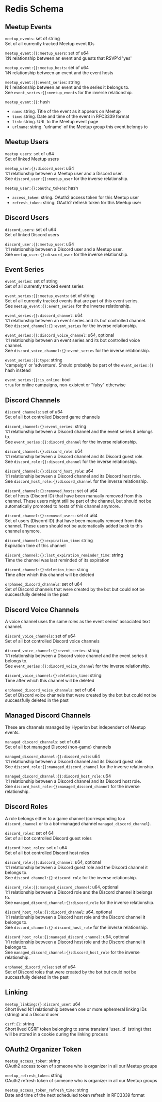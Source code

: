 # Redis Schema

## Meetup Events

`meetup_events`: set of string\
Set of all currently tracked Meetup event IDs

`meetup_event:{}:meetup_users`: set of u64\
1:N relationship between an event and guests that RSVP'd 'yes'

`meetup_event:{}:meetup_hosts`: set of u64\
1:N relationship between an event and the event hosts

`meetup_event:{}:event_series`: string\
N:1 relationship between an event and the series it belongs to.\
See `event_series:{}:meetup_events` for the inverse relationship.

`meetup_event:{}`: hash
* `name`: string. Title of the event as it appears on Meetup
* `time`: string. Date and time of the event in RFC3339 format
* `link`: string. URL to the Meetup event page
* `urlname`: string. 'urlname' of the Meetup group this event belongs to

## Meetup Users

`meetup_users`: set of u64\
Set of linked Meetup users

`meetup_user:{}:discord_user`: u64\
1:1 relationship between a Meetup user and a Discord user.\
See `discord_user:{}:meetup_user` for the inverse relationship.

`meetup_user:{}:oauth2_tokens`: hash
* `access_token`: string. OAuth2 access token for this Meetup user
* `refresh_token`: string. OAuth2 refresh token for this Meetup user

## Discord Users

`discord_users`: set of u64\
Set of linked Discord users

`discord_user:{}:meetup_user`: u64\
1:1 relationship between a Discord user and a Meetup user.\
See `meetup_user:{}:discord_user` for the inverse relationship.

## Event Series

`event_series`: set of string\
Set of all currently tracked event series

`event_series:{}:meetup_events`: set of string\
Set of all currently tracked events that are part of this event series.\
See `meetup_event:{}:event_series` for the inverse relationship.

`event_series:{}:discord_channel`: u64\
1:1 relationship between an event series and its bot controlled channel.\
See `discord_channel:{}:event_series` for the inverse relationship.

`event_series:{}:discord_voice_channel`: u64, optional\
1:1 relationship between an event series and its bot controlled voice channel.\
See `discord_voice_channel:{}:event_series` for the inverse relationship.

`event_series:{}:type`: string\
'campaign' or 'adventure'. Should probably be part of the `event_series:{}` hash instead

`event_series:{}:is_online`: bool\
`true` for online campaigns, non-existent or "falsy" otherwise

## Discord Channels

`discord_channels`: set of u64\
Set of all bot controlled Discord game channels

`discord_channel:{}:event_series`: string\
1:1 relationship between a Discord channel and the event series it belongs to.\
See `event_series:{}:discord_channel` for the inverse relationship.

`discord_channel:{}:discord_role`: u64\
1:1 relationship between a Discord channel and its Discord guest role.\
See `discord_role:{}:discord_channel` for the inverse relationship.

`discord_channel:{}:discord_host_role`: u64\
1:1 relationship between a Discord channel and its Discord host role.\
See `discord_host_role:{}:discord_channel` for the inverse relationship.

`discord_channel:{}:removed_hosts`: set of u64\
Set of hosts (Discord ID) that have been manually removed from this channel. These users might still be part of the channel, but should not be automatically promoted to hosts of this channel anymore.

`discord_channel:{}:removed_users`: set of u64\
Set of users (Discord ID) that have been manually removed from this channel. These users should not be automatically added back to this channel anymore.

`discord_channel:{}:expiration_time`: string\
Expiration time of this channel

`discord_channel:{}:last_expiration_reminder_time`: string\
Time the channel was last reminded of its expiration

`discord_channel:{}:deletion_time`: string\
Time after which this channel will be deleted

`orphaned_discord_channels`: set of u64\
Set of Discord channels that were created by the bot but could not be successfully deleted in the past

## Discord Voice Channels

A voice channel uses the same roles as the event series' associated text channel.

`discord_voice_channels`: set of u64\
Set of all bot controlled Discord voice channels

`discord_voice_channel:{}:event_series`: string\
1:1 relationship between a Discord voice channel and the event series it belongs to.\
See `event_series:{}:discord_voice_channel` for the inverse relationship.

`discord_voice_channel:{}:deletion_time`: string\
Time after which this channel will be deleted

`orphaned_discord_voice_channels`: set of u64\
Set of Discord voice channels that were created by the bot but could not be successfully deleted in the past

## Managed Discord Channels

These are channels managed by Hyperion but independent of Meetup events.

`managed_discord_channels`: set of u64\
Set of all bot managed Discord (non-game) channels

`managed_discord_channel:{}:discord_role`: u64\
1:1 relationship between a Discord channel and its Discord guest role.\
See `discord_role:{}:managed_discord_channel` for the inverse relationship.

`managed_discord_channel:{}:discord_host_role`: u64\
1:1 relationship between a Discord channel and its Discord host role.\
See `discord_host_role:{}:managed_discord_channel` for the inverse relationship.

## Discord Roles

A role belongs either to a game channel (corresponding to a `discord_channel`
or to a bot-managed channel `managed_discord_channel`).

`discord_roles`: set of 64\
Set of all bot controlled Discord guest roles

`discord_host_roles`: set of u64\
Set of all bot controlled Discord host roles

`discord_role:{}:discord_channel`: u64, optional\
1:1 relationship between a Discord guest role and the Discord channel it belongs to.\
See `discord_channel:{}:discord_role` for the inverse relationship.

`discord_role:{}:managed_discord_channel`: u64, optional\
1:1 relationship between a Discord role and the Discord channel it belongs to.\
See `managed_discord_channel:{}:discord_role` for the inverse relationship.

`discord_host_role:{}:discord_channel`: u64, optional\
1:1 relationship between a Discord host role and the Discord channel it belongs to.\
See `discord_channel:{}:discord_host_role` for the inverse relationship.

`discord_host_role:{}:managed_discord_channel`: u64, optional\
1:1 relationship between a Discord host role and the Discord channel it belongs to.\
See `managed_discord_channel:{}:discord_host_role` for the inverse relationship.

`orphaned_discord_roles`: set of u64\
Set of Discord roles that were created by the bot but could not be successfully deleted in the past

## Linking

`meetup_linking:{}:discord_user`: u64\
Short lived N:1 relationship between one or more ephemeral linking IDs (string) and a Discord user

`csrf:{}`: string\
Short lived CSRF token belonging to some transient 'user_id' (string) that will be stored in a cookie during the linking process

## OAuth2 Organizer Token

`meetup_access_token`: string\
OAuth2 access token of someone who is organizer in all our Meetup groups

`meetup_refresh_token`: string\
OAuth2 refresh token of someone who is organizer in all our Meetup groups

`meetup_access_token_refresh_time`: string\
Date and time of the next scheduled token refresh in RFC3339 format